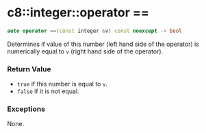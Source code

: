 # c8::integer::operator == #

```cpp
auto operator ==(const integer &v) const noexcept -> bool
```

Determines if value of this number (left hand side of the operator) is numerically equal to `v` (right hand side of the operator).

### Return Value ###

* `true` if this number is equal to `v`.
* `false` if it is not equal.

### Exceptions ###

None.

